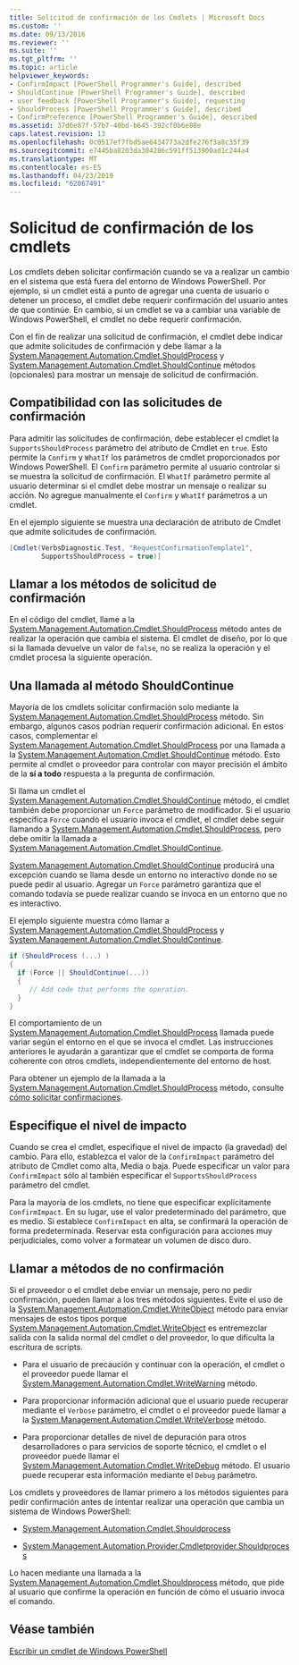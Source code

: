 ```yaml
---
title: Solicitud de confirmación de los Cmdlets | Microsoft Docs
ms.custom: ''
ms.date: 09/13/2016
ms.reviewer: ''
ms.suite: ''
ms.tgt_pltfrm: ''
ms.topic: article
helpviewer_keywords:
- ConfirmImpact [PowerShell Programmer's Guide], described
- ShouldContinue [PowerShell Programmer's Guide], described
- user feedback [PowerShell Programmer's Guide], requesting
- ShouldProcess [PowerShell Programmer's Guide], described
- ConfirmPreference [PowerShell Programmer's Guide], described
ms.assetid: 37d6e87f-57b7-40bd-b645-392cf0b6e88e
caps.latest.revision: 13
ms.openlocfilehash: 0c0517ef7fbd5ae6434773a2dfe276f3a8c35f39
ms.sourcegitcommit: e7445ba8203da304286c591ff513900ad1c244a4
ms.translationtype: MT
ms.contentlocale: es-ES
ms.lasthandoff: 04/23/2019
ms.locfileid: "62067491"
---
```

# <a name="requesting-confirmation-from-cmdlets"></a>Solicitud de confirmación de los cmdlets

Los cmdlets deben solicitar confirmación cuando se va a realizar un cambio en el sistema que está fuera del entorno de Windows PowerShell. Por ejemplo, si un cmdlet está a punto de agregar una cuenta de usuario o detener un proceso, el cmdlet debe requerir confirmación del usuario antes de que continúe. En cambio, si un cmdlet se va a cambiar una variable de Windows PowerShell, el cmdlet no debe requerir confirmación.

Con el fin de realizar una solicitud de confirmación, el cmdlet debe indicar que admite solicitudes de confirmación y debe llamar a la [System.Management.Automation.Cmdlet.ShouldProcess](/dotnet/api/System.Management.Automation.Cmdlet.ShouldProcess) y [ System.Management.Automation.Cmdlet.ShouldContinue](/dotnet/api/System.Management.Automation.Cmdlet.ShouldContinue) métodos (opcionales) para mostrar un mensaje de solicitud de confirmación.

## <a name="supporting-confirmation-requests"></a>Compatibilidad con las solicitudes de confirmación

Para admitir las solicitudes de confirmación, debe establecer el cmdlet la `SupportsShouldProcess` parámetro del atributo de Cmdlet en `true`. Esto permite la `Confirm` y `WhatIf` los parámetros de cmdlet proporcionados por Windows PowerShell. El `Confirm` parámetro permite al usuario controlar si se muestra la solicitud de confirmación. El `WhatIf` parámetro permite al usuario determinar si el cmdlet debe mostrar un mensaje o realizar su acción. No agregue manualmente el `Confirm` y `WhatIf` parámetros a un cmdlet.

En el ejemplo siguiente se muestra una declaración de atributo de Cmdlet que admite solicitudes de confirmación.

```csharp
[Cmdlet(VerbsDiagnostic.Test, "RequestConfirmationTemplate1",
        SupportsShouldProcess = true)]
```

## <a name="calling-the-confirmation-request-methods"></a>Llamar a los métodos de solicitud de confirmación

En el código del cmdlet, llame a la [System.Management.Automation.Cmdlet.ShouldProcess](/dotnet/api/System.Management.Automation.Cmdlet.ShouldProcess) método antes de realizar la operación que cambia el sistema. El cmdlet de diseño, por lo que si la llamada devuelve un valor de `false`, no se realiza la operación y el cmdlet procesa la siguiente operación.

## <a name="calling-the-shouldcontinue-method"></a>Una llamada al método ShouldContinue

Mayoría de los cmdlets solicitar confirmación solo mediante la [System.Management.Automation.Cmdlet.ShouldProcess](/dotnet/api/System.Management.Automation.Cmdlet.ShouldProcess) método. Sin embargo, algunos casos podrían requerir confirmación adicional. En estos casos, complementar el [System.Management.Automation.Cmdlet.ShouldProcess](/dotnet/api/System.Management.Automation.Cmdlet.ShouldProcess) por una llamada a la [System.Management.Automation.Cmdlet.ShouldContinue](/dotnet/api/System.Management.Automation.Cmdlet.ShouldContinue) método. Esto permite al cmdlet o proveedor para controlar con mayor precisión el ámbito de la **sí a todo** respuesta a la pregunta de confirmación.

Si llama un cmdlet el [System.Management.Automation.Cmdlet.ShouldContinue](/dotnet/api/System.Management.Automation.Cmdlet.ShouldContinue) método, el cmdlet también debe proporcionar un `Force` parámetro de modificador. Si el usuario especifica `Force` cuando el usuario invoca el cmdlet, el cmdlet debe seguir llamando a [System.Management.Automation.Cmdlet.ShouldProcess](/dotnet/api/System.Management.Automation.Cmdlet.ShouldProcess), pero debe omitir la llamada a [ System.Management.Automation.Cmdlet.ShouldContinue](/dotnet/api/System.Management.Automation.Cmdlet.ShouldContinue).

[System.Management.Automation.Cmdlet.ShouldContinue](/dotnet/api/System.Management.Automation.Cmdlet.ShouldContinue) producirá una excepción cuando se llama desde un entorno no interactivo donde no se puede pedir al usuario. Agregar un `Force` parámetro garantiza que el comando todavía se puede realizar cuando se invoca en un entorno que no es interactivo.

El ejemplo siguiente muestra cómo llamar a [System.Management.Automation.Cmdlet.ShouldProcess](/dotnet/api/System.Management.Automation.Cmdlet.ShouldProcess) y [System.Management.Automation.Cmdlet.ShouldContinue](/dotnet/api/System.Management.Automation.Cmdlet.ShouldContinue).

```csharp
if (ShouldProcess (...) )
{
  if (Force || ShouldContinue(...))
  {
     // Add code that performs the operation.
  }
}
```

El comportamiento de un [System.Management.Automation.Cmdlet.ShouldProcess](/dotnet/api/System.Management.Automation.Cmdlet.ShouldProcess) llamada puede variar según el entorno en el que se invoca el cmdlet. Las instrucciones anteriores le ayudarán a garantizar que el cmdlet se comporta de forma coherente con otros cmdlets, independientemente del entorno de host.

Para obtener un ejemplo de la llamada a la [System.Management.Automation.Cmdlet.ShouldProcess](/dotnet/api/System.Management.Automation.Cmdlet.ShouldProcess) método, consulte [cómo solicitar confirmaciones](./how-to-request-confirmations.md).

## <a name="specify-the-impact-level"></a>Especifique el nivel de impacto

Cuando se crea el cmdlet, especifique el nivel de impacto (la gravedad) del cambio. Para ello, establezca el valor de la `ConfirmImpact` parámetro del atributo de Cmdlet como alta, Media o baja. Puede especificar un valor para `ConfirmImpact` sólo al también especificar el `SupportsShouldProcess` parámetro del cmdlet.

Para la mayoría de los cmdlets, no tiene que especificar explícitamente `ConfirmImpact`.  En su lugar, use el valor predeterminado del parámetro, que es medio. Si establece `ConfirmImpact` en alta, se confirmará la operación de forma predeterminada. Reservar esta configuración para acciones muy perjudiciales, como volver a formatear un volumen de disco duro.

## <a name="calling-non-confirmation-methods"></a>Llamar a métodos de no confirmación

Si el proveedor o el cmdlet debe enviar un mensaje, pero no pedir confirmación, pueden llamar a los tres métodos siguientes. Evite el uso de la [System.Management.Automation.Cmdlet.WriteObject](/dotnet/api/System.Management.Automation.Cmdlet.WriteObject) método para enviar mensajes de estos tipos porque [System.Management.Automation.Cmdlet.WriteObject](/dotnet/api/System.Management.Automation.Cmdlet.WriteObject) es entremezclar salida con la salida normal del cmdlet o del proveedor, lo que dificulta la escritura de scripts.

- Para el usuario de precaución y continuar con la operación, el cmdlet o el proveedor puede llamar el [System.Management.Automation.Cmdlet.WriteWarning](/dotnet/api/System.Management.Automation.Cmdlet.WriteWarning) método.

- Para proporcionar información adicional que el usuario puede recuperar mediante el `Verbose` parámetro, el cmdlet o el proveedor puede llamar a la [System.Management.Automation.Cmdlet.WriteVerbose](/dotnet/api/System.Management.Automation.Cmdlet.WriteVerbose) método.

- Para proporcionar detalles de nivel de depuración para otros desarrolladores o para servicios de soporte técnico, el cmdlet o el proveedor puede llamar el [System.Management.Automation.Cmdlet.WriteDebug](/dotnet/api/System.Management.Automation.Cmdlet.WriteDebug) método. El usuario puede recuperar esta información mediante el `Debug` parámetro.

Los cmdlets y proveedores de llamar primero a los métodos siguientes para pedir confirmación antes de intentar realizar una operación que cambia un sistema de Windows PowerShell:

- [System.Management.Automation.Cmdlet.Shouldprocess](/dotnet/api/System.Management.Automation.Cmdlet.ShouldProcess)

- [System.Management.Automation.Provider.Cmdletprovider.Shouldprocess](/dotnet/api/System.Management.Automation.Provider.CmdletProvider.ShouldProcess)

Lo hacen mediante una llamada a la [System.Management.Automation.Cmdlet.Shouldprocess](/dotnet/api/System.Management.Automation.Cmdlet.ShouldProcess) método, que pide al usuario que confirme la operación en función de cómo el usuario invoca el comando.

## <a name="see-also"></a>Véase también

[Escribir un cmdlet de Windows PowerShell](./writing-a-windows-powershell-cmdlet.md)
